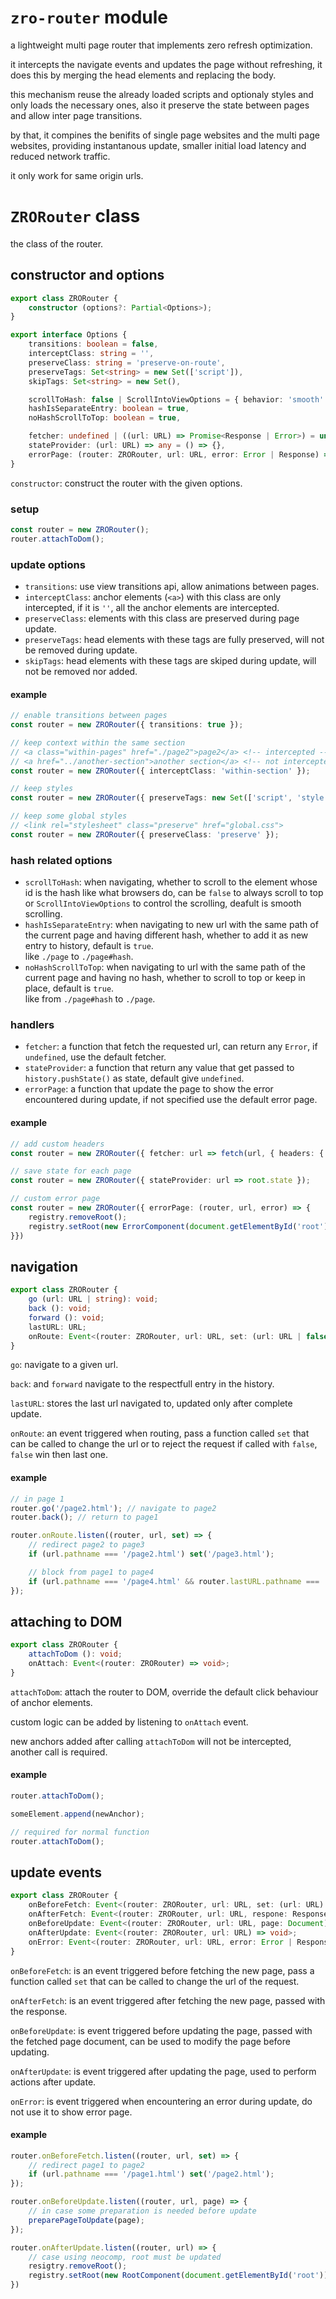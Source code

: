 # `zro-router` module
a lightweight multi page router that implements zero refresh optimization.

it intercepts the navigate events and updates the page without refreshing, it does this by
merging the head elements and replacing the body.

this mechanism reuse the already loaded scripts and optionaly styles and only loads the necessary
ones, also it preserve the state between pages and allow inter page transitions.

by that, it compines the benifits of single page websites and the multi page websites, providing
instantanous update, smaller initial load latency and reduced network traffic.

it only work for same origin urls.

# `ZRORouter` class
the class of the router.

## constructor and options
```typescript
export class ZRORouter {
	constructor (options?: Partial<Options>);
}

export interface Options {
	transitions: boolean = false,
	interceptClass: string = '',
	preserveClass: string = 'preserve-on-route',
	preserveTags: Set<string> = new Set(['script']),
	skipTags: Set<string> = new Set(),

	scrollToHash: false | ScrollIntoViewOptions = { behavior: 'smooth' },
	hashIsSeparateEntry: boolean = true,
	noHashScrollToTop: boolean = true,

	fetcher: undefined | ((url: URL) => Promise<Response | Error>) = undefined; 
	stateProvider: (url: URL) => any = () => {},
	errorPage: (router: ZRORouter, url: URL, error: Error | Response) => void = defaultErrorPage
}
```
`constructor`: construct the router with the given options.

### setup
```typescript
const router = new ZRORouter();
router.attachToDom();
```

### update options
- `transitions`: use view transitions api, allow animations between pages.
- `interceptClass`: anchor elements (`<a>`) with this class are only intercepted, if it is `''`,
all the anchor elements are intercepted.
- `preserveClass`: elements with this class are preserved during page update.
- `preserveTags`: head elements with these tags are fully preserved, will not be removed during update.
- `skipTags`: head elements with these tags are skiped during update, will not be removed nor added.

#### example
```typescript
// enable transitions between pages
const router = new ZRORouter({ transitions: true });

// keep context within the same section
// <a class="within-pages" href="./page2">page2</a> <!-- intercepted -->
// <a href="../another-section">another section</a> <!-- not intercepted -->
const router = new ZRORouter({ interceptClass: 'within-section' });

// keep styles
const router = new ZRORouter({ preserveTags: new Set(['script', 'style']) });

// keep some global styles
// <link rel="stylesheet" class="preserve" href="global.css">
const router = new ZRORouter({ preserveClass: 'preserve' });
```

### hash related options
- `scrollToHash`: when navigating, whether to scroll to the element whose id is the hash like what
browsers do, can be `false` to always scroll to top or `ScrollIntoViewOptions` to control the 
scrolling, deafult is smooth scrolling.
- `hashIsSeparateEntry`: when navigating to new url with the same path of the current page
and having different hash, whether to add it as new entry to history, default is `true`.   
like `./page` to `./page#hash`.
- `noHashScrollToTop`: when navigating to url with the same path of the current page and having
no hash, whether to scroll to top or keep in place, default is `true`.   
like from `./page#hash` to `./page`.

### handlers
- `fetcher`: a function that fetch the requested url, can return any `Error`, if `undefined`, 
use the default fetcher.
- `stateProvider`: a function that return any value that get passed to `history.pushState()`
as state, default give `undefined`.
- `errorPage`: a function that update the page to show the error encountered during update,
if not specified use the default error page.

#### example
```typescript
// add custom headers
const router = new ZRORouter({ fetcher: url => fetch(url, { headers: { 'custom-header': 'value' } }) });

// save state for each page
const router = new ZRORouter({ stateProvider: url => root.state });

// custom error page
const router = new ZRORouter({ errorPage: (router, url, error) => {
	registry.removeRoot();
	registry.setRoot(new ErrorComponent(document.getElementById('root'), url, error));
}})
```

## navigation
```typescript
export class ZRORouter {
	go (url: URL | string): void;
	back (): void;
	forward (): void;
	lastURL: URL;
	onRoute: Event<(router: ZRORouter, url: URL, set: (url: URL | false) => void) => void>;
}
```
`go`: navigate to a given url.

`back`: and `forward` navigate to the respectfull entry in the history.

`lastURL`: stores the last url navigated to, updated only after complete update.

`onRoute`: an event triggered when routing, pass a function called `set` that can be called to
change the url or to reject the request if called with `false`, `false` win then last one.

#### example
```typescript
// in page 1
router.go('/page2.html'); // navigate to page2
router.back(); // return to page1

router.onRoute.listen((router, url, set) => {
	// redirect page2 to page3
	if (url.pathname === '/page2.html') set('/page3.html');

	// block from page1 to page4
	if (url.pathname === '/page4.html' && router.lastURL.pathname === '/page1.html') set(false);	
});
```

## attaching to DOM
```typescript
export class ZRORouter {
	attachToDom (): void;
	onAttach: Event<(router: ZRORouter) => void>;
}
```
`attachToDom`: attach the router to DOM, override the default click behaviour of anchor elements. 

custom logic can be added by listening to `onAttach` event.

new anchors added after calling `attachToDom` will not be intercepted, another call is required.

#### example
```typescript
router.attachToDom();

someElement.append(newAnchor);

// required for normal function
router.attachToDom();
```	

## update events
```typescript
export class ZRORouter {
	onBeforeFetch: Event<(router: ZRORouter, url: URL, set: (url: URL) => void) => void>;
	onAfterFetch: Event<(router: ZRORouter, url: URL, respone: Response) => void>;
	onBeforeUpdate: Event<(router: ZRORouter, url: URL, page: Document) => void>;
	onAfterUpdate: Event<(router: ZRORouter, url: URL) => void>;
	onError: Event<(router: ZRORouter, url: URL, error: Error | Response) => void>;
}
```
`onBeforeFetch`: is an event triggered before fetching the new page, pass a function called 
`set` that can be called to change the url of the request.

`onAfterFetch`: is an event triggered after fetching the new page, passed with the response.

`onBeforeUpdate`: is event triggered before updating the page, passed with the fetched page 
document, can be used to modify the page before updating.

`onAfterUpdate`: is event triggered after updating the page, used to perform actions after update.

`onError`: is event triggered when encountering an error during update, do not use it to show 
error page.

#### example 
```typescript
router.onBeforeFetch.listen((router, url, set) => {
	// redirect page1 to page2
	if (url.pathname === '/page1.html') set('/page2.html');
});

router.onBeforeUpdate.listen((router, url, page) => {
	// in case some preparation is needed before update
	preparePageToUpdate(page);
});

router.onAfterUpdate.listen((router, url) => {
	// case using neocomp, root must be updated
	resigtry.removeRoot();
	registry.setRoot(new RootComponent(document.getElementById('root')));
})